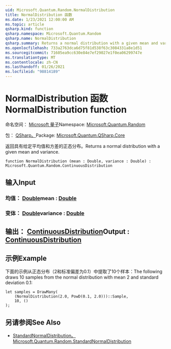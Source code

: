 ```yaml
---
uid: Microsoft.Quantum.Random.NormalDistribution
title: NormalDistribution 函数
ms.date: 1/23/2021 12:00:00 AM
ms.topic: article
qsharp.kind: function
qsharp.namespace: Microsoft.Quantum.Random
qsharp.name: NormalDistribution
qsharp.summary: Returns a normal distribution with a given mean and variance.
ms.openlocfilehash: 733a2763dca6d75f81d538f63c3084331a8e1d51
ms.sourcegitcommit: 71605ea9cc630e84e7ef29027e1f0ea06299747e
ms.translationtype: MT
ms.contentlocale: zh-CN
ms.lasthandoff: 01/26/2021
ms.locfileid: "98814189"
---
```

# <a name="normaldistribution-function"></a><span data-ttu-id="0c8de-102">NormalDistribution 函数</span><span class="sxs-lookup"><span data-stu-id="0c8de-102">NormalDistribution function</span></span>

<span data-ttu-id="0c8de-103">命名空间： [Microsoft 量子](xref:Microsoft.Quantum.Random)</span><span class="sxs-lookup"><span data-stu-id="0c8de-103">Namespace: [Microsoft.Quantum.Random](xref:Microsoft.Quantum.Random)</span></span>

<span data-ttu-id="0c8de-104">包： [QSharp。](https://nuget.org/packages/Microsoft.Quantum.QSharp.Core)</span><span class="sxs-lookup"><span data-stu-id="0c8de-104">Package: [Microsoft.Quantum.QSharp.Core](https://nuget.org/packages/Microsoft.Quantum.QSharp.Core)</span></span>


<span data-ttu-id="0c8de-105">返回具有给定平均值和方差的正态分布。</span><span class="sxs-lookup"><span data-stu-id="0c8de-105">Returns a normal distribution with a given mean and variance.</span></span>

```qsharp
function NormalDistribution (mean : Double, variance : Double) : Microsoft.Quantum.Random.ContinuousDistribution
```


## <a name="input"></a><span data-ttu-id="0c8de-106">输入</span><span class="sxs-lookup"><span data-stu-id="0c8de-106">Input</span></span>

### <a name="mean--double"></a><span data-ttu-id="0c8de-107">均值： [Double](xref:microsoft.quantum.lang-ref.double)</span><span class="sxs-lookup"><span data-stu-id="0c8de-107">mean : [Double](xref:microsoft.quantum.lang-ref.double)</span></span>




### <a name="variance--double"></a><span data-ttu-id="0c8de-108">变体： [Double](xref:microsoft.quantum.lang-ref.double)</span><span class="sxs-lookup"><span data-stu-id="0c8de-108">variance : [Double](xref:microsoft.quantum.lang-ref.double)</span></span>





## <a name="output--continuousdistribution"></a><span data-ttu-id="0c8de-109">输出： [ContinuousDistribution](xref:Microsoft.Quantum.Random.ContinuousDistribution)</span><span class="sxs-lookup"><span data-stu-id="0c8de-109">Output : [ContinuousDistribution](xref:Microsoft.Quantum.Random.ContinuousDistribution)</span></span>



## <a name="example"></a><span data-ttu-id="0c8de-110">示例</span><span class="sxs-lookup"><span data-stu-id="0c8de-110">Example</span></span>

<span data-ttu-id="0c8de-111">下面的示例从正态分布（2和标准偏差为0.1）中提取了10个样本：</span><span class="sxs-lookup"><span data-stu-id="0c8de-111">The following draws 10 samples from the normal distribution with mean 2 and standard deviation 0.1:</span></span>

```qsharp
let samples = DrawMany(
    (NormalDistribution(2.0, PowD(0.1, 2.0)))::Sample,
    10, ()
);
```

## <a name="see-also"></a><span data-ttu-id="0c8de-112">另请参阅</span><span class="sxs-lookup"><span data-stu-id="0c8de-112">See Also</span></span>

- [<span data-ttu-id="0c8de-113">StandardNormalDistribution。</span><span class="sxs-lookup"><span data-stu-id="0c8de-113">Microsoft.Quantum.Random.StandardNormalDistribution</span></span>](xref:Microsoft.Quantum.Random.StandardNormalDistribution)